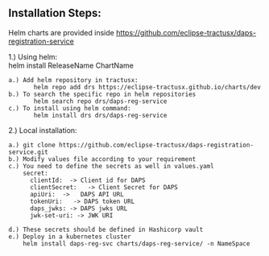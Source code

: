 ## Installation Steps:

Helm charts are provided inside https://github.com/eclipse-tractusx/daps-registration-service

1.) Using helm:  <br />
    helm install ReleaseName ChartName
    
    a.) Add helm repository in tractusx:
           helm repo add drs https://eclipse-tractusx.github.io/charts/dev
    b.) To search the specific repo in helm repositories 
           helm search repo drs/daps-reg-service
    c.) To install using helm command: 
           helm install drs drs/daps-reg-service


2.) Local installation:

    a.) git clone https://github.com/eclipse-tractusx/daps-registration-service.git
    b.) Modify values file according to your requirement
    c.) You need to define the secrets as well in values.yaml
        secret:
          clientId:  -> Client id for DAPS   
          clientSecret:   -> Client Secret for DAPS
          apiUri:  ->   DAPS API URL
          tokenUri:   -> DAPS token URL
          daps_jwks: -> DAPS jwks URL
          jwk-set-uri: -> JWK URI

    d.) These secrets should be defined in Hashicorp vault
    e.) Deploy in a kubernetes cluster
        helm install daps-reg-svc charts/daps-reg-service/ -n NameSpace
